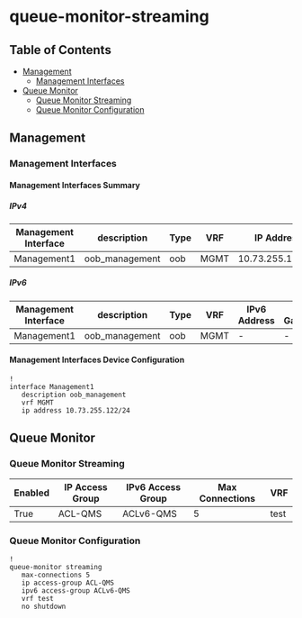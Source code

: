 # queue-monitor-streaming

## Table of Contents

- [Management](#management)
  - [Management Interfaces](#management-interfaces)
- [Queue Monitor](#queue-monitor)
  - [Queue Monitor Streaming](#queue-monitor-streaming)
  - [Queue Monitor Configuration](#queue-monitor-configuration)

## Management

### Management Interfaces

#### Management Interfaces Summary

##### IPv4

| Management Interface | description | Type | VRF | IP Address | Gateway |
| -------------------- | ----------- | ---- | --- | ---------- | ------- |
| Management1 | oob_management | oob | MGMT | 10.73.255.122/24 | 10.73.255.2 |

##### IPv6

| Management Interface | description | Type | VRF | IPv6 Address | IPv6 Gateway |
| -------------------- | ----------- | ---- | --- | ------------ | ------------ |
| Management1 | oob_management | oob | MGMT | - | - |

#### Management Interfaces Device Configuration

```eos
!
interface Management1
   description oob_management
   vrf MGMT
   ip address 10.73.255.122/24
```

## Queue Monitor

### Queue Monitor Streaming

| Enabled | IP Access Group | IPv6 Access Group | Max Connections | VRF |
| ------- | --------------- | ----------------- | --------------- | --- |
| True | ACL-QMS | ACLv6-QMS | 5 | test |

### Queue Monitor Configuration

```eos
!
queue-monitor streaming
   max-connections 5
   ip access-group ACL-QMS
   ipv6 access-group ACLv6-QMS
   vrf test
   no shutdown
```

